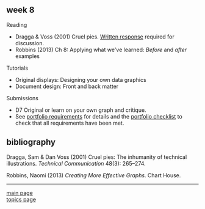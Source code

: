 
week 8
------

Reading

-   Dragga & Voss (2001) Cruel pies. [Written response](read-01_reading-response-form.pdf) required for discussion.
-   Robbins (2013) Ch 8: Applying what we've learned: *Before* and *after* examples

Tutorials

-   Original displays: Designing your own data graphics
-   Document design: Front and back matter

Submissions

-   D7 Original or learn on your own graph and critique.
-   See [portfolio requirements](folio-01_portfolio-requirements.md) for details and the [portfolio checklist](folio-02_portfolio-checklist.pdf) to check that all requirements have been met.

bibliography
------------

Dragga, Sam & Dan Voss (2001) Cruel pies: The inhumanity of technical illustrations. *Technical Communication* 48(3): 265–274.

Robbins, Naomi (2013) *Creating More Effective Graphs*. Chart House.

------------------------------------------------------------------------

[main page](../README.md)<br> [topics page](../README-by-topic.md)
